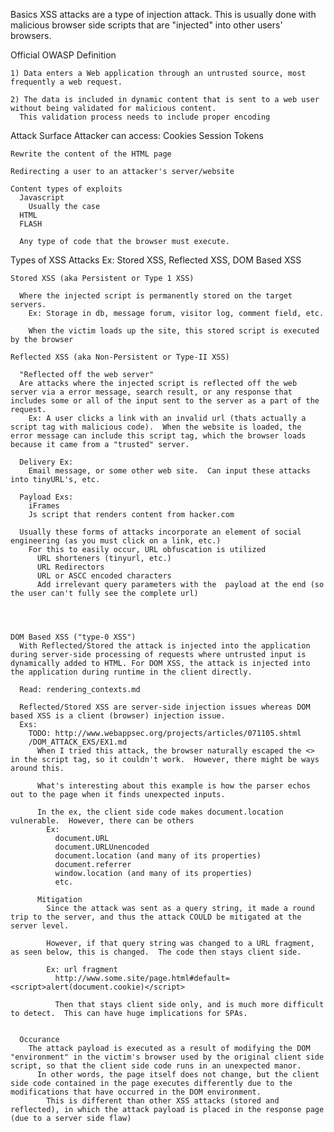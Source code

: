 Basics
  XSS attacks are a type of injection attack. This is usually done with malicious browser side scripts that are "injected" into other users' browsers.

  Official OWASP Definition

    1) Data enters a Web application through an untrusted source, most frequently a web request.
    
    2) The data is included in dynamic content that is sent to a web user without being validated for malicious content.
      This validation process needs to include proper encoding

  Attack Surface
    Attacker can access:
      Cookies
      Session Tokens

    Rewrite the content of the HTML page

    Redirecting a user to an attacker's server/website

    Content types of exploits
      Javascript
        Usually the case
      HTML
      FLASH

      Any type of code that the browser must execute.


  Types of XSS Attacks
    Ex: Stored XSS, Reflected XSS, DOM Based XSS

    Stored XSS (aka Persistent or Type 1 XSS)

      Where the injected script is permanently stored on the target servers.
        Ex: Storage in db, message forum, visitor log, comment field, etc.

        When the victim loads up the site, this stored script is executed by the browser

    Reflected XSS (aka Non-Persistent or Type-II XSS)

      "Reflected off the web server"
      Are attacks where the injected script is reflected off the web server via a error message, search result, or any response that includes some or all of the input sent to the server as a part of the request.
        Ex: A user clicks a link with an invalid url (thats actually a script tag with malicious code).  When the website is loaded, the error message can include this script tag, which the browser loads because it came from a "trusted" server.

      Delivery Ex:
        Email message, or some other web site.  Can input these attacks into tinyURL's, etc.

      Payload Exs:
        iFrames
        Js script that renders content from hacker.com

      Usually these forms of attacks incorporate an element of social engineering (as you must click on a link, etc.)
        For this to easily occur, URL obfuscation is utilized
          URL shorteners (tinyurl, etc.)
          URL Redirectors
          URL or ASCC encoded characters
          Add irrelevant query parameters with the  payload at the end (so the user can't fully see the complete url)



        
    DOM Based XSS ("type-0 XSS")
      With Reflected/Stored the attack is injected into the application during server-side processing of requests where untrusted input is dynamically added to HTML. For DOM XSS, the attack is injected into the application during runtime in the client directly.

      Read: rendering_contexts.md

      Reflected/Stored XSS are server-side injection issues whereas DOM based XSS is a client (browser) injection issue.
      Exs:
        TODO: http://www.webappsec.org/projects/articles/071105.shtml
        /DOM_ATTACK_EXS/EX1.md
          When I tried this attack, the browser naturally escaped the <> in the script tag, so it couldn't work.  However, there might be ways around this.

          What's interesting about this example is how the parser echos out to the page when it finds unexpected inputs.

          In the ex, the client side code makes document.location vulnerable.  However, there can be others
            Ex: 
              document.URL
              document.URLUnencoded
              document.location (and many of its properties)
              document.referrer
              window.location (and many of its properties)
              etc.

          Mitigation
            Since the attack was sent as a query string, it made a round trip to the server, and thus the attack COULD be mitigated at the server level.

            However, if that query string was changed to a URL fragment, as seen below, this is changed.  The code then stays client side.

            Ex: url fragment
              http://www.some.site/page.html#default=<script>alert(document.cookie)</script>

              Then that stays client side only, and is much more difficult to detect.  This can have huge implications for SPAs.


      Occurance
        The attack payload is executed as a result of modifying the DOM "environment" in the victim's browser used by the original client side script, so that the client side code runs in an unexpected manor.
          In other words, the page itself does not change, but the client side code contained in the page executes differently due to the modifications that have occurred in the DOM environment.
            This is different than other XSS attacks (stored and reflected), in which the attack payload is placed in the response page (due to a server side flaw)




